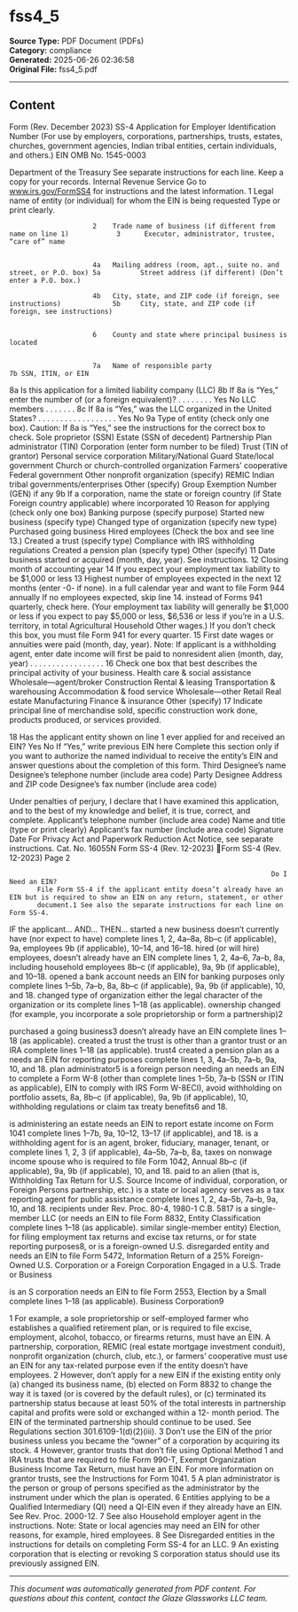 ﻿# fss4_5

**Source Type:** PDF Document (PDFs)  
**Category:** compliance  
**Generated:** 2025-06-26 02:36:58  
**Original File:** fss4_5.pdf

---

## Content

Form
(Rev. December 2023)
                         SS-4                 Application for Employer Identification Number
                             (For use by employers, corporations, partnerships, trusts, estates, churches,
                              government agencies, Indian tribal entities, certain individuals, and others.)
                                                                                                                                                          EIN
                                                                                                                                                                        OMB No. 1545-0003



Department of the Treasury        See separate instructions for each line. Keep a copy for your records.
Internal Revenue Service         Go to www.irs.gov/FormSS4 for instructions and the latest information.
       1      Legal name of entity (or individual) for whom the EIN is being requested
Type or print clearly.




                         2    Trade name of business (if different from name on line 1)            3      Executor, administrator, trustee, “care of” name


                         4a   Mailing address (room, apt., suite no. and street, or P.O. box) 5a          Street address (if different) (Don’t enter a P.O. box.)

                         4b   City, state, and ZIP code (if foreign, see instructions)             5b     City, state, and ZIP code (if foreign, see instructions)


                         6    County and state where principal business is located


                         7a   Name of responsible party                                                         7b SSN, ITIN, or EIN


8a                       Is this application for a limited liability company (LLC)                               8b If 8a is “Yes,” enter the number of
                         (or a foreign equivalent)? . . . . . . . .                 Yes              No             LLC members . . . . . . .
8c                       If 8a is “Yes,” was the LLC organized in the United States? . .           . . .         .    .   .   .    .     .   .   .   .    .     .   .    .       Yes               No
9a                       Type of entity (check only one box). Caution: If 8a is “Yes,” see the instructions for the correct box to check.
                              Sole proprietor (SSN)                                                                   Estate (SSN of decedent)
                              Partnership                                                                             Plan administrator (TIN)
                              Corporation (enter form number to be filed)                                             Trust (TIN of grantor)
                              Personal service corporation                                                            Military/National Guard                 State/local government
                              Church or church-controlled organization                                                Farmers’ cooperative                    Federal government
                              Other nonprofit organization (specify)                                                  REMIC                                   Indian tribal governments/enterprises
                               Other (specify)                                                                 Group Exemption Number (GEN) if any
9b                       If a corporation, name the state or foreign country (if           State                                 Foreign country
                         applicable) where incorporated
10                       Reason for applying (check only one box)                              Banking purpose (specify purpose)
                            Started new business (specify type)                                Changed type of organization (specify new type)
                                                                                               Purchased going business
                             Hired employees (Check the box and see line 13.)             Created a trust (specify type)
                             Compliance with IRS withholding regulations                  Created a pension plan (specify type)
                             Other (specify)
11                       Date business started or acquired (month, day, year). See instructions.       12 Closing month of accounting year
                                                                                                                 14
                                                                                                          If you expect your employment tax liability to be $1,000 or less
13                       Highest number of employees expected in the next 12 months (enter -0- if none).  in a full calendar year and want to file Form 944 annually
                         If no employees expected, skip line 14.                                          instead of Forms 941 quarterly, check here. (Your employment
                                                                                                          tax liability will generally be $1,000 or less if you expect to pay
                                                                                                          $5,000 or less, $6,536 or less if you’re in a U.S. territory, in total
                                Agricultural            Household                Other
                                                                                                          wages.) If you don’t check this box, you must file Form 941 for
                                                                                                          every quarter.
15                       First date wages or annuities were paid (month, day, year). Note: If applicant is a withholding agent, enter date income will first be paid to
                         nonresident alien (month, day, year) . . . . . . . . . . . . . . . . .
16                       Check one box that best describes the principal activity of your business.    Health care & social assistance    Wholesale—agent/broker
                              Construction        Rental & leasing     Transportation & warehousing    Accommodation & food service       Wholesale—other      Retail
                              Real estate         Manufacturing        Finance & insurance             Other (specify)
17                       Indicate principal line of merchandise sold, specific construction work done, products produced, or services provided.


18   Has the applicant entity shown on line 1 ever applied for and received an EIN?                      Yes           No
     If “Yes,” write previous EIN here
               Complete this section only if you want to authorize the named individual to receive the entity’s EIN and answer questions about the completion of this form.
Third          Designee’s name                                                                                               Designee’s telephone number (include area code)
Party
Designee                          Address and ZIP code                                                                                                Designee’s fax number (include area code)


Under penalties of perjury, I declare that I have examined this application, and to the best of my knowledge and belief, it is true, correct, and complete. Applicant’s telephone number (include area code)
Name and title (type or print clearly)
                                                                                                                                                      Applicant’s fax number (include area code)
Signature                                                                                                      Date
For Privacy Act and Paperwork Reduction Act Notice, see separate instructions.                                                         Cat. No. 16055N                       Form SS-4 (Rev. 12-2023)
Form SS-4 (Rev. 12-2023)                                                                                                                                                  Page 2


                                                                      Do I Need an EIN?
           File Form SS-4 if the applicant entity doesn’t already have an EIN but is required to show an EIN on any return, statement, or other
           document.1 See also the separate instructions for each line on Form SS-4.
IF the applicant...                       AND...                                                              THEN...
started a new business                    doesn’t currently have (nor expect to have)                         complete lines 1, 2, 4a–8a, 8b–c (if applicable), 9a,
                                          employees                                                           9b (if applicable), 10–14, and 16–18.
hired (or will hire) employees,           doesn’t already have an EIN                                         complete lines 1, 2, 4a–6, 7a–b, 8a,
including household employees                                                                                 8b–c (if applicable), 9a, 9b (if applicable), and 10–18.
opened a bank account                     needs an EIN for banking purposes only                              complete lines 1–5b, 7a–b, 8a, 8b–c
                                                                                                              (if applicable), 9a, 9b (if applicable), 10, and 18.
changed type of organization              either the legal character of the organization or its               complete lines 1–18 (as applicable).
                                          ownership changed (for example, you incorporate a
                                          sole proprietorship or form a partnership)2

purchased a going business3               doesn’t already have an EIN                                         complete lines 1–18 (as applicable).
created a trust                           the trust is other than a grantor trust or an IRA                   complete lines 1–18 (as applicable).
                                          trust4
created a pension plan as a               needs an EIN for reporting purposes                                 complete lines 1, 3, 4a–5b, 7a–b, 9a, 10, and 18.
plan administrator5
is a foreign person needing an            needs an EIN to complete a Form W-8 (other than                     complete lines 1–5b, 7a–b (SSN or ITIN as applicable),
EIN to comply with IRS                    Form W-8ECI), avoid withholding on portfolio assets,                8a, 8b–c (if applicable), 9a, 9b (if applicable), 10,
withholding regulations                   or claim tax treaty benefits6                                       and 18.

is administering an estate                needs an EIN to report estate income on Form 1041                   complete lines 1–7b, 9a, 10–12, 13–17 (if applicable),
                                                                                                              and 18.
is a withholding agent for                is an agent, broker, fiduciary, manager, tenant, or                 complete lines 1, 2, 3 (if applicable), 4a–5b, 7a–b, 8a,
taxes on nonwage income                   spouse who is required to file Form 1042, Annual                    8b–c (if applicable), 9a, 9b (if applicable), 10, and 18.
paid to an alien (that is,                Withholding Tax Return for U.S. Source Income of
individual, corporation, or               Foreign Persons
partnership, etc.)
is a state or local agency                serves as a tax reporting agent for public assistance               complete lines 1, 2, 4a–5b, 7a–b, 9a, 10, and 18.
                                          recipients under Rev. Proc. 80-4, 1980-1 C.B. 5817
is a single-member LLC (or                needs an EIN to file Form 8832, Entity Classification               complete lines 1–18 (as applicable).
similar single-member entity)             Election, for filing employment tax returns and excise
                                          tax returns, or for state reporting purposes8, or is a
                                          foreign-owned U.S. disregarded entity and needs an
                                          EIN to file Form 5472, Information Return of a 25%
                                          Foreign-Owned U.S. Corporation or a Foreign
                                          Corporation Engaged in a U.S. Trade or Business

is an S corporation                       needs an EIN to file Form 2553, Election by a Small                 complete lines 1–18 (as applicable).
                                          Business Corporation9


1   For example, a sole proprietorship or self-employed farmer who establishes a qualified retirement plan, or is required to file excise, employment, alcohol, tobacco, or
    firearms returns, must have an EIN. A partnership, corporation, REMIC (real estate mortgage investment conduit), nonprofit organization (church, club, etc.), or farmers’
    cooperative must use an EIN for any tax-related purpose even if the entity doesn’t have employees.
2   However, don’t apply for a new EIN if the existing entity only (a) changed its business name, (b) elected on Form 8832 to change the way it is taxed (or is covered by the
    default rules), or (c) terminated its partnership status because at least 50% of the total interests in partnership capital and profits were sold or exchanged within a 12-
    month period. The EIN of the terminated partnership should continue to be used. See Regulations section 301.6109-1(d)(2)(iii).
3   Don’t use the EIN of the prior business unless you became the “owner” of a corporation by acquiring its stock.
4   However, grantor trusts that don’t file using Optional Method 1 and IRA trusts that are required to file Form 990-T, Exempt Organization Business Income Tax Return,
    must have an EIN. For more information on grantor trusts, see the Instructions for Form 1041.
5   A plan administrator is the person or group of persons specified as the administrator by the instrument under which the plan is operated.
6   Entities applying to be a Qualified Intermediary (QI) need a QI-EIN even if they already have an EIN. See Rev. Proc. 2000-12.
7   See also Household employer agent in the instructions. Note: State or local agencies may need an EIN for other reasons, for example, hired employees.
8   See Disregarded entities in the instructions for details on completing Form SS-4 for an LLC.
9   An existing corporation that is electing or revoking S corporation status should use its previously assigned EIN.

---

*This document was automatically generated from PDF content. For questions about this content, contact the Glaze Glassworks LLC team.*
